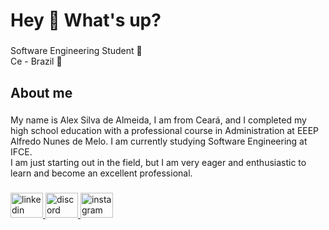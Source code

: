 <h1 align="left">Hey 👋 What's up?</h1>

###

<p align="left">Software Engineering Student 🚀<br>Ce - Brazil 📍</p>

###

<h2 align="left">About me</h2>

###

<p align="left">My name is Alex Silva de Almeida, I am from Ceará, and I completed my high school education with a professional course in Administration at EEEP Alfredo Nunes de Melo. I am currently studying Software Engineering at IFCE.<br>I am just starting out in the field, but I am very eager and enthusiastic to learn and become an excellent professional.</p>

###

<div align="left">
  <a href="linkedin.com/in/alex-almeida-1376912b5/" target="_blank">
    <img src="https://raw.githubusercontent.com/maurodesouza/profile-readme-generator/master/src/assets/icons/social/linkedin/default.svg" width="52" height="40" alt="linkedin logo"  />
  </a>
  <a href="Aleks01_hub" target="_blank">
    <img src="https://raw.githubusercontent.com/maurodesouza/profile-readme-generator/master/src/assets/icons/social/discord/default.svg" width="52" height="40" alt="discord logo"  />
  </a>
  <a href="alxxsilv" target="_blank">
    <img src="https://raw.githubusercontent.com/maurodesouza/profile-readme-generator/master/src/assets/icons/social/instagram/default.svg" width="52" height="40" alt="instagram logo"  />
  </a>
</div>

###

